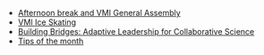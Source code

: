 * [Afternoon break and VMI General Assembly](#afternoon-break-and-vmi-general-assembly)
* [VMI Ice Skating](#vmi-ice-skating)
* [Building Bridges: Adaptive Leadership for Collaborative Science](#building-bridges-adaptive-leadership-for-collaborative-science)
* [Tips of the month](#tips-of-the-month-nutrition-basics-to-be-mastered-for-a-healthy-time-at-eth)
